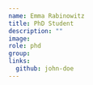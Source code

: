 ```yaml
---
name: Emma Rabinowitz
title: PhD Student
description: ""
image: 
role: phd
group: 
links:
  github: john-doe
---
```

